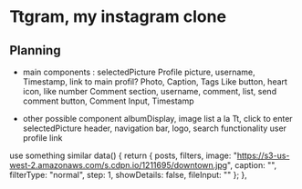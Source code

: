# Ttgram, my instagram clone

## Planning

- main components : selectedPicture
  Profile picture, username, Timestamp, link to main profil?
  Photo, Caption, Tags
  Like button, heart icon, like number
  Comment section, username, comment, list, send comment button, Comment Input, Timestamp

- other possible component
  albumDisplay, image list a la Tt, click to enter selectedPicture
  header, navigation bar, logo, search functionality
  user profile link

use something similar
data() {
return {
posts,
filters,
image:
"https://s3-us-west-2.amazonaws.com/s.cdpn.io/1211695/downtown.jpg",
caption: "",
filterType: "normal",
step: 1,
showDetails: false,
fileInput: ""
};
},

